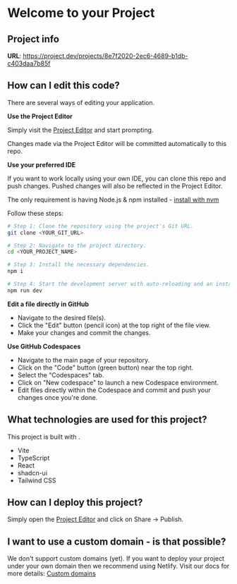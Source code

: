# Welcome to your Project

## Project info

**URL**: https://project.dev/projects/8e7f2020-2ec6-4689-b1db-c403daa7b85f

## How can I edit this code?

There are several ways of editing your application.

**Use the Project Editor**

Simply visit the [Project Editor](https://project.dev/projects/8e7f2020-2ec6-4689-b1db-c403daa7b85f) and start prompting.

Changes made via the Project Editor will be committed automatically to this repo.

**Use your preferred IDE**

If you want to work locally using your own IDE, you can clone this repo and push changes. Pushed changes will also be reflected in the Project Editor.

The only requirement is having Node.js & npm installed - [install with nvm](https://github.com/nvm-sh/nvm#installing-and-updating)

Follow these steps:

```sh
# Step 1: Clone the repository using the project's Git URL.
git clone <YOUR_GIT_URL>

# Step 2: Navigate to the project directory.
cd <YOUR_PROJECT_NAME>

# Step 3: Install the necessary dependencies.
npm i

# Step 4: Start the development server with auto-reloading and an instant preview.
npm run dev
```

**Edit a file directly in GitHub**

- Navigate to the desired file(s).
- Click the "Edit" button (pencil icon) at the top right of the file view.
- Make your changes and commit the changes.

**Use GitHub Codespaces**

- Navigate to the main page of your repository.
- Click on the "Code" button (green button) near the top right.
- Select the "Codespaces" tab.
- Click on "New codespace" to launch a new Codespace environment.
- Edit files directly within the Codespace and commit and push your changes once you're done.

## What technologies are used for this project?

This project is built with .

- Vite
- TypeScript
- React
- shadcn-ui
- Tailwind CSS

## How can I deploy this project?

Simply open the [Project Editor](https://project.dev/projects/8e7f2020-2ec6-4689-b1db-c403daa7b85f) and click on Share -> Publish.

## I want to use a custom domain - is that possible?

We don't support custom domains (yet). If you want to deploy your project under your own domain then we recommend using Netlify. Visit our docs for more details: [Custom domains](https://docs.project.dev/tips-tricks/custom-domain/)
